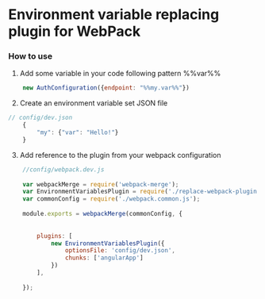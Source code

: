 # Environment variable replacing plugin for WebPack

### How to use

1. Add some variable in your code following pattern %%var%%
``` javascript
    new AuthConfiguration({endpoint: "%%my.var%%"})
```

2. Create an environment variable set JSON file

``` javascript
// config/dev.json
    {
        "my": {"var": "Hello!"}
    }
```

3. Add reference to the plugin from your webpack configuration
``` javascript
    //config/webpack.dev.js
    
    var webpackMerge = require('webpack-merge');
    var EnvironmentVariablesPlugin = require('./replace-webpack-plugin');
    var commonConfig = require('./webpack.common.js');
    
    module.exports = webpackMerge(commonConfig, {
        
        
        plugins: [
            new EnvironmentVariablesPlugin({
                optionsFile: 'config/dev.json',
                chunks: ['angularApp']
            })
        ],
    
    });
```
